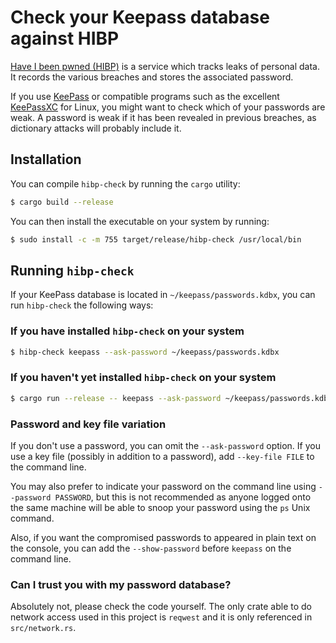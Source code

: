 # Check your Keepass database against HIBP

[Have I been pwned (HIBP)](https://haveibeenpwned.com/) is a service
which tracks leaks of personal data. It records the various breaches and stores
the associated password.

If you use [KeePass](https://keepass.info/) or compatible programs such as
the excellent [KeePassXC](https://keepassxc.org/) for Linux, you might want to
check which of your passwords are weak. A password is weak if it has been
revealed in previous breaches, as dictionary attacks will probably include it.

## Installation

You can compile `hibp-check` by running the `cargo` utility:

```bash
$ cargo build --release
```

You can then install the executable on your system by running:

```bash
$ sudo install -c -m 755 target/release/hibp-check /usr/local/bin
```

## Running `hibp-check`

If your KeePass database is located in `~/keepass/passwords.kdbx`, you can run
`hibp-check` the following ways:

### If you have installed `hibp-check` on your system

```bash
$ hibp-check keepass --ask-password ~/keepass/passwords.kdbx
```

### If you haven't yet installed `hibp-check` on your system

```bash
$ cargo run --release -- keepass --ask-password ~/keepass/passwords.kdbx
```

### Password and key file variation

If you don't use a password, you can omit the `--ask-password` option. If you use a key file
(possibly in addition to a password), add `--key-file FILE` to the command line.

You may also prefer to indicate your password on the command line using `--password PASSWORD`,
but this is not recommended as anyone logged onto the same machine will be able to snoop
your password using the `ps` Unix command.

Also, if you want the compromised passwords to appeared in plain text on the console,
you can add the `--show-password` before `keepass` on the command line.

### Can I trust you with my password database?

Absolutely not, please check the code yourself. The only crate able to do network access
used in this project is `reqwest` and it is only referenced in `src/network.rs`.